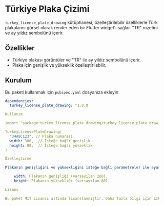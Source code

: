 # Türkiye Plaka Çizimi

`turkey_license_plate_drawing` kütüphanesi, özelleştirilebilir özelliklerle Türk plakalarını görsel olarak render eden bir Flutter widget'ı sağlar. "TR" rozetini ve ay yıldız sembolünü içerir.

## Özellikler
- Türkiye plakası görüntüler ve "TR" ile ay yıldız sembolünü içerir.
- Plaka için genişlik ve yükseklik özelleştirilebilir.

## Kurulum

Bu paketi kullanmak için `pubspec.yaml` dosyanıza ekleyin:

```yaml
dependencies:
  turkey_license_plate_drawing: ^1.0.0

Kullanım

import 'package:turkey_license_plate_drawing/turkey_license_plate_drawing.dart';

TurkeyLicensePlateDrawing(
  "34ABC123", // Plaka numarası
  width: 300,  // İsteğe bağlı genişlik
  height: 80,  // İsteğe bağlı yükseklik
)

Özelleştirme

Plakanın genişliğini ve yüksekliğini isteğe bağlı parametreler ile ayarlayabilirsiniz:

    width: Plakanın genişliği (varsayılan 280).
    height: Plakanın yüksekliği (varsayılan 80).

Lisans

Bu paket MIT Lisansı altında lisanslanmıştır. Daha fazla bilgi için LICENSE dosyasına bakın.